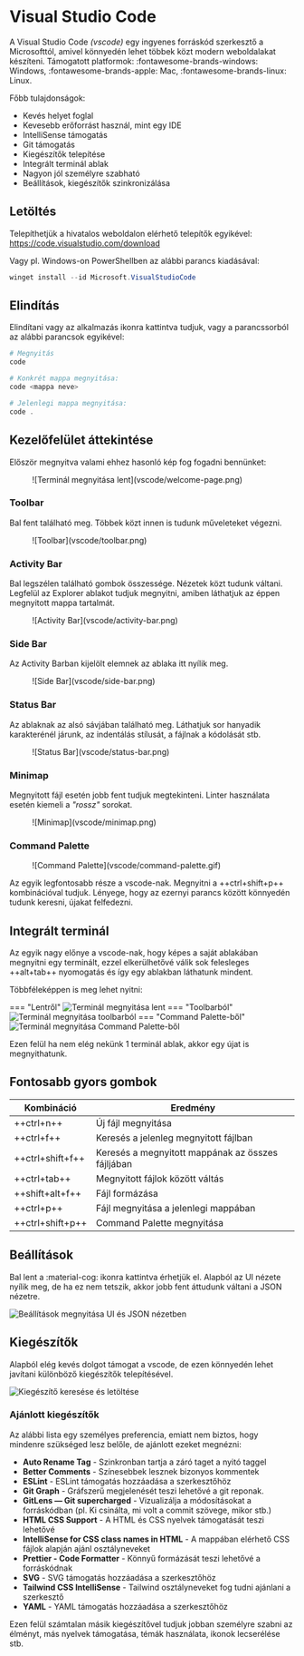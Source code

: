 # Visual Studio Code

A Visual Studio Code *(vscode)* egy ingyenes forráskód szerkesztő a Microsofttól, amivel könnyedén lehet többek közt modern weboldalakat készíteni. Támogatott platformok: :fontawesome-brands-windows: Windows, :fontawesome-brands-apple: Mac, :fontawesome-brands-linux: Linux.

Főbb tulajdonságok:

- Kevés helyet foglal
- Kevesebb erőforrást használ, mint egy IDE
- IntelliSense támogatás
- Git támogatás
- Kiegészítők telepítése
- Integrált terminál ablak
- Nagyon jól személyre szabható
- Beállítások, kiegészítők szinkronizálása

## Letöltés

Telepíthetjük a hivatalos weboldalon elérhető telepítők egyikével: https://code.visualstudio.com/download

Vagy pl. Windows-on PowerShellben az alábbi parancs kiadásával:

```powershell
winget install --id Microsoft.VisualStudioCode
```

## Elindítás

Elindítani vagy az alkalmazás ikonra kattintva tudjuk, vagy a parancssorból az alábbi parancsok egyikével:

```powershell
# Megnyitás
code

# Konkrét mappa megnyitása:
code <mappa neve>

# Jelenlegi mappa megnyitása:
code .
```

## Kezelőfelület áttekintése

Először megnyitva valami ehhez hasonló kép fog fogadni bennünket:

<figure markdown>
  ![Terminál megnyitása lent](vscode/welcome-page.png)
</figure>

### Toolbar

Bal fent található meg. Többek közt innen is tudunk műveleteket végezni.

<figure markdown>
  ![Toolbar](vscode/toolbar.png)
</figure>

### Activity Bar

Bal legszélen található gombok összessége. Nézetek közt tudunk váltani. Legfelül az Explorer ablakot tudjuk megnyitni, amiben láthatjuk az éppen megnyitott mappa tartalmát.

<figure markdown>
  ![Activity Bar](vscode/activity-bar.png)
</figure>

### Side Bar

Az Activity Barban kijelölt elemnek az ablaka itt nyílik meg.

<figure markdown>
  ![Side Bar](vscode/side-bar.png)
</figure>

### Status Bar

Az ablaknak az alsó sávjában található meg. Láthatjuk sor hanyadik karakterénél járunk, az indentálás stílusát, a fájlnak a kódolását stb.

<figure markdown>
  ![Status Bar](vscode/status-bar.png)
</figure>

### Minimap

Megnyitott fájl esetén jobb fent tudjuk megtekinteni. Linter használata esetén kiemeli a *"rossz"* sorokat.

<figure markdown>
  ![Minimap](vscode/minimap.png)
</figure>

### Command Palette

<figure markdown>
  ![Command Palette](vscode/command-palette.gif)
</figure>

Az egyik legfontosabb része a vscode-nak. Megnyitni a ++ctrl+shift+p++ kombinációval tudjuk. Lényege, hogy az ezernyi parancs között könnyedén tudunk keresni, újakat felfedezni.

## Integrált terminál

Az egyik nagy előnye a vscode-nak, hogy képes a saját ablakában megnyitni egy terminált, ezzel elkerülhetővé válik sok felesleges ++alt+tab++ nyomogatás és így egy ablakban láthatunk mindent.

Többféleképpen is meg lehet nyitni:

=== "Lentről"
    ![Terminál megnyitása lent](vscode/open-terminal-1.gif)
=== "Toolbarból"
    ![Terminál megnyitása toolbarból](vscode/open-terminal-2.gif)
=== "Command Palette-ből"
    ![Terminál megnyitása Command Palette-ből](vscode/open-terminal-3.gif)

Ezen felül ha nem elég nekünk 1 terminál ablak, akkor egy újat is megnyithatunk.

## Fontosabb gyors gombok

| Kombináció | Eredmény |
| - | - |
| ++ctrl+n++ | Új fájl megnyitása |
| ++ctrl+f++ | Keresés a jelenleg megnyitott fájlban |
| ++ctrl+shift+f++ | Keresés a megnyitott mappának az összes fájljában |
| ++ctrl+tab++ | Megnyitott fájlok között váltás |
| ++shift+alt+f++ | Fájl formázása |
| ++ctrl+p++ | Fájl megnyitása a jelenlegi mappában |
| ++ctrl+shift+p++ | Command Palette megnyitása |

## Beállítások

Bal lent a :material-cog: ikonra kattintva érhetjük el. Alapból az UI nézete nyílik meg, de ha ez nem tetszik, akkor jobb fent áttudunk váltani a JSON nézetre.

![Beállítások megnyitása UI és JSON nézetben](vscode/settings-ui-json.gif)

## Kiegészítők

Alapból elég kevés dolgot támogat a vscode, de ezen könnyedén lehet javítani különböző kiegészítők telepítésével.

![Kiegészítő keresése és letöltése](vscode/extension-search-install.gif)

### Ajánlott kiegészítők

Az alábbi lista egy személyes preferencia, emiatt nem biztos, hogy mindenre szükséged lesz belőle, de ajánlott ezeket megnézni:

- **Auto Rename Tag** - Szinkronban tartja a záró taget a nyitó taggel
- **Better Comments** - Színesebbek lesznek bizonyos kommentek
- **ESLint** - ESLint támogatás hozzáadása a szerkesztőhöz
- **Git Graph** - Gráfszerű megjelenését teszi lehetővé a git reponak.
- **GitLens — Git supercharged** - Vizualizálja a módosításokat a forráskódban (pl. Ki csinálta, mi volt a commit szövege, mikor stb.)
- **HTML CSS Support** - A HTML és CSS nyelvek támogatását teszi lehetővé
- **IntelliSense for CSS class names in HTML** - A mappában elérhető CSS fájlok alapján ajánl osztályneveket
- **Prettier - Code Formatter** - Könnyű formázását teszi lehetővé a forráskódnak
- **SVG** - SVG támogatás hozzáadása a szerkesztőhöz
- **Tailwind CSS IntelliSense** - Tailwind osztályneveket fog tudni ajánlani a szerkesztő
- **YAML** - YAML támogatás hozzáadása a szerkesztőhöz

Ezen felül számtalan másik kiegészítővel tudjuk jobban személyre szabni az élményt, más nyelvek támogatása, témák használata, ikonok lecserélése stb.
